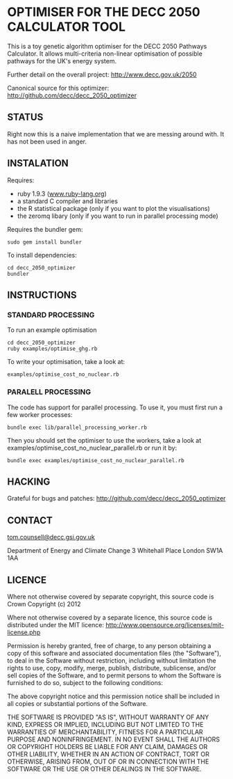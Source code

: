 # OPTIMISER FOR THE DECC 2050 CALCULATOR TOOL

This is a toy genetic algorithm optimiser for the DECC 2050 Pathways Calculator. 
It allows multi-criteria non-linear optimisation of possible pathways for the UK's energy system.

Further detail on the overall project:
http://www.decc.gov.uk/2050

Canonical source for this optimizer:
http://github.com/decc/decc_2050_optimizer

## STATUS

Right now this is a naive implementation that we are messing around with.
It has not been used in anger.

## INSTALATION

Requires:
* ruby 1.9.3 (www.ruby-lang.org)
* a standard C compiler and libraries
* the R statistical package (only if you want to plot the visualisations)
* the zeromq libary (only if you want to run in parallel processing mode)

Requires the bundler gem:

    sudo gem install bundler

To install dependencies:
  
    cd decc_2050_optimizer
    bundler
  
## INSTRUCTIONS

### STANDARD PROCESSING

To run an example optimisation
  
    cd decc_2050_optimizer
    ruby examples/optimise_ghg.rb

To write your optimisation, take a look at:
  
    examples/optimise_cost_no_nuclear.rb

### PARALELL PROCESSING

The code has support for parallel processing. To use it, you must first run a few worker processes:

    bundle exec lib/parallel_processing_worker.rb

Then you should set the optimiser to use the workers, take a look at examples/optimise_cost_no_nuclear_parallel.rb or run it by:
    
    bundle exec examples/optimise_cost_no_nuclear_parallel.rb

  
## HACKING

Grateful for bugs and patches: http://github.com/decc/decc_2050_optimizer

## CONTACT

tom.counsell@decc.gsi.gov.uk

Department of Energy and Climate Change
3 Whitehall Place
London
SW1A 1AA

## LICENCE

Where not otherwise covered by separate copyright, this source code is Crown Copyright (c) 2012

Where not otherwise covered by a separate licence, this source code is distributed under the MIT licence: http://www.opensource.org/licenses/mit-license.php

Permission is hereby granted, free of charge, to any person obtaining a copy
of this software and associated documentation files (the "Software"), to deal
in the Software without restriction, including without limitation the rights
to use, copy, modify, merge, publish, distribute, sublicense, and/or sell
copies of the Software, and to permit persons to whom the Software is
furnished to do so, subject to the following conditions:

The above copyright notice and this permission notice shall be included in
all copies or substantial portions of the Software.

THE SOFTWARE IS PROVIDED "AS IS", WITHOUT WARRANTY OF ANY KIND, EXPRESS OR
IMPLIED, INCLUDING BUT NOT LIMITED TO THE WARRANTIES OF MERCHANTABILITY,
FITNESS FOR A PARTICULAR PURPOSE AND NONINFRINGEMENT. IN NO EVENT SHALL THE
AUTHORS OR COPYRIGHT HOLDERS BE LIABLE FOR ANY CLAIM, DAMAGES OR OTHER
LIABILITY, WHETHER IN AN ACTION OF CONTRACT, TORT OR OTHERWISE, ARISING FROM,
OUT OF OR IN CONNECTION WITH THE SOFTWARE OR THE USE OR OTHER DEALINGS IN
THE SOFTWARE.


